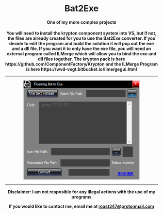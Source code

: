 <h1 align="center">Bat2Exe</h1>

<h4 align="center">One of my more complex projects</h4>

<h4 align="center">
You will need to install the krypton component system into VS, but if not, the files are already created for you to use the Bat2Exe converter. If you decide to edit the program and build the solution it will pop out the exe and a dll file. If you want it to only have the exe file, you will need an external program called ILMerge which will allow you to bind the exe and dll files together. The krypton pack is here https://github.com/ComponentFactory/Krypton and the ILMerge Program is here https://wvd-vegt.bitbucket.io/ilmergegui.html
  <hr>
<img src="https://raw.githubusercontent.com/roast247/Bat2Exe/main/Roasting%20Bat%20to%20Exe.png">
<hr>
Disclaimer: I am not resposible for any illegal actions with the use of my programs
  
  If you would like to contact me, email me at roast247@protonmail.com
</h4>
